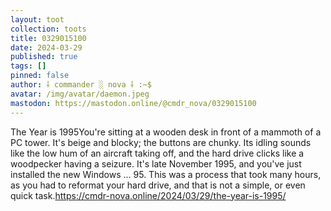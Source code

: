```yaml
---
layout: toot
collection: toots
title: 0329015100
date: 2024-03-29
published: true
tags: []
pinned: false
author: ⸸ commander ░ nova ⸸ :~$
avatar: /img/avatar/daemon.jpeg
mastodon: https://mastodon.online/@cmdr_nova/0329015100
---
```


The Year is 1995You're sitting at a wooden desk in front of a mammoth of a PC tower. It's beige and blocky; the buttons are chunky. Its idling sounds like the low hum of an aircraft taking off, and the hard drive clicks like a woodpecker having a seizure. It's late November 1995, and you've just installed the new Windows ... 95. This was a process that took many hours, as you had to reformat your hard drive, and that is not a simple, or even quick task.https://cmdr-nova.online/2024/03/29/the-year-is-1995/
